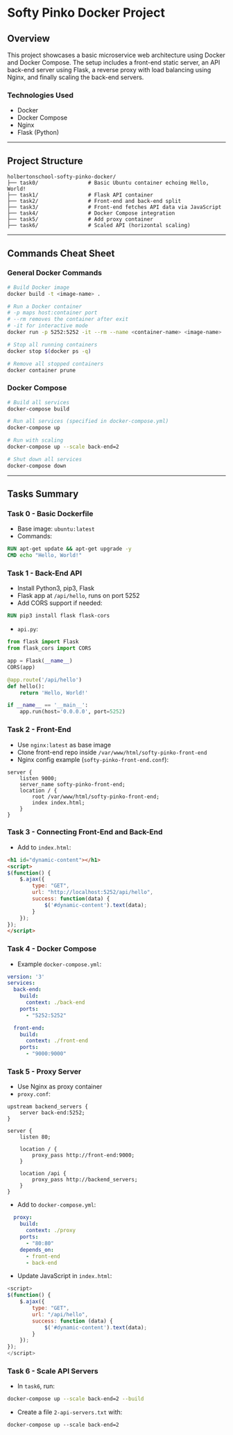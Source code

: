 # Softy Pinko Docker Project

## Overview

This project showcases a basic microservice web architecture using Docker and Docker Compose. The setup includes a front-end static server, an API back-end server using Flask, a reverse proxy with load balancing using Nginx, and finally scaling the back-end servers.

### Technologies Used

* Docker
* Docker Compose
* Nginx
* Flask (Python)

---

## Project Structure

```
holbertonschool-softy-pinko-docker/
├── task0/                # Basic Ubuntu container echoing Hello, World!
├── task1/                # Flask API container
├── task2/                # Front-end and back-end split
├── task3/                # Front-end fetches API data via JavaScript
├── task4/                # Docker Compose integration
├── task5/                # Add proxy container
├── task6/                # Scaled API (horizontal scaling)
```

---

## Commands Cheat Sheet

### General Docker Commands

```sh
# Build Docker image
docker build -t <image-name> .

# Run a Docker container
# -p maps host:container port
# --rm removes the container after exit
# -it for interactive mode
docker run -p 5252:5252 -it --rm --name <container-name> <image-name>

# Stop all running containers
docker stop $(docker ps -q)

# Remove all stopped containers
docker container prune
```

### Docker Compose

```sh
# Build all services
docker-compose build

# Run all services (specified in docker-compose.yml)
docker-compose up

# Run with scaling
docker-compose up --scale back-end=2

# Shut down all services
docker-compose down
```

---

## Tasks Summary

### Task 0 - Basic Dockerfile

* Base image: `ubuntu:latest`
* Commands:

```Dockerfile
RUN apt-get update && apt-get upgrade -y
CMD echo "Hello, World!"
```

### Task 1 - Back-End API

* Install Python3, pip3, Flask
* Flask app at `/api/hello`, runs on port 5252
* Add CORS support if needed:

```Dockerfile
RUN pip3 install flask flask-cors
```

* `api.py`:

```python
from flask import Flask
from flask_cors import CORS

app = Flask(__name__)
CORS(app)

@app.route('/api/hello')
def hello():
    return 'Hello, World!'

if __name__ == '__main__':
    app.run(host='0.0.0.0', port=5252)
```

### Task 2 - Front-End

* Use `nginx:latest` as base image
* Clone front-end repo inside `/var/www/html/softy-pinko-front-end`
* Nginx config example (`softy-pinko-front-end.conf`):

```nginx
server {
    listen 9000;
    server_name softy-pinko-front-end;
    location / {
        root /var/www/html/softy-pinko-front-end;
        index index.html;
    }
}
```

### Task 3 - Connecting Front-End and Back-End

* Add to `index.html`:

```html
<h1 id="dynamic-content"></h1>
<script>
$(function() {
    $.ajax({
        type: "GET",
        url: "http://localhost:5252/api/hello",
        success: function(data) {
            $('#dynamic-content').text(data);
        }
    });
});
</script>
```

### Task 4 - Docker Compose

* Example `docker-compose.yml`:

```yaml
version: '3'
services:
  back-end:
    build:
      context: ./back-end
    ports:
      - "5252:5252"

  front-end:
    build:
      context: ./front-end
    ports:
      - "9000:9000"
```

### Task 5 - Proxy Server

* Use Nginx as proxy container
* `proxy.conf`:

```nginx
upstream backend_servers {
    server back-end:5252;
}

server {
    listen 80;

    location / {
        proxy_pass http://front-end:9000;
    }

    location /api {
        proxy_pass http://backend_servers;
    }
}
```

* Add to `docker-compose.yml`:

```yaml
  proxy:
    build:
      context: ./proxy
    ports:
      - "80:80"
    depends_on:
      - front-end
      - back-end
```

* Update JavaScript in `index.html`:

```js
<script>
$(function() {
    $.ajax({
        type: "GET",
        url: "/api/hello",
        success: function (data) {
            $('#dynamic-content').text(data);
        }
    });
});
</script>
```

### Task 6 - Scale API Servers

* In `task6`, run:

```sh
docker-compose up --scale back-end=2 --build
```

* Create a file `2-api-servers.txt` with:

```
docker-compose up --scale back-end=2
```
